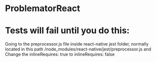 # ProblematorReact
# Tests will fail until you do this:

Going to the preprocessor.js file inside react-native jest folder, normally located in this path <rootDir>/node_modules/react-native/jest/preprocessor.js and
Change the inlineRequires: true to inlineRequires: false